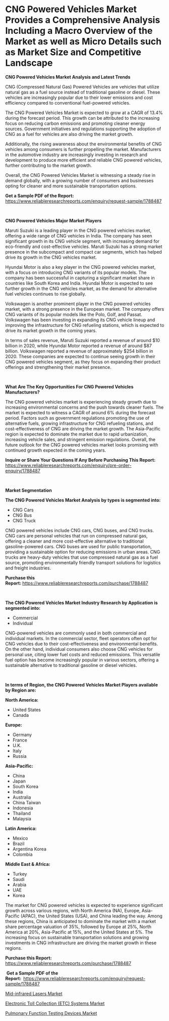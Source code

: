 <p><h1>CNG Powered Vehicles Market Provides a Comprehensive Analysis Including a Macro Overview of the Market as well as Micro Details such as Market Size and Competitive Landscape</h1></p><p><strong>CNG Powered Vehicles Market Analysis and Latest Trends</strong></p>
<p><p>CNG (Compressed Natural Gas) Powered Vehicles are vehicles that utilize natural gas as a fuel source instead of traditional gasoline or diesel. These vehicles are increasingly popular due to their lower emissions and cost efficiency compared to conventional fuel-powered vehicles.</p><p>The CNG Powered Vehicles Market is expected to grow at a CAGR of 13.4% during the forecast period. This growth can be attributed to the increasing focus on reducing carbon emissions and promoting cleaner energy sources. Government initiatives and regulations supporting the adoption of CNG as a fuel for vehicles are also driving the market growth.</p><p>Additionally, the rising awareness about the environmental benefits of CNG vehicles among consumers is further propelling the market. Manufacturers in the automotive industry are increasingly investing in research and development to produce more efficient and reliable CNG powered vehicles, further contributing to the market growth.</p><p>Overall, the CNG Powered Vehicles Market is witnessing a steady rise in demand globally, with a growing number of consumers and businesses opting for cleaner and more sustainable transportation options.</p></p>
<p><strong>Get a Sample PDF of the Report:&nbsp;</strong> <a href="https://www.reliableresearchreports.com/enquiry/request-sample/1788487">https://www.reliableresearchreports.com/enquiry/request-sample/1788487</a></p>
<p>&nbsp;</p>
<p><strong>CNG Powered Vehicles Major Market Players</strong></p>
<p><p>Maruti Suzuki is a leading player in the CNG powered vehicles market, offering a wide range of CNG vehicles in India. The company has seen significant growth in its CNG vehicle segment, with increasing demand for eco-friendly and cost-effective vehicles. Maruti Suzuki has a strong market presence in the subcompact and compact car segments, which has helped drive its growth in the CNG vehicles market.</p><p>Hyundai Motor is also a key player in the CNG powered vehicles market, with a focus on introducing CNG variants of its popular models. The company has been successful in capturing a significant market share in countries like South Korea and India. Hyundai Motor is expected to see further growth in the CNG vehicles market, as the demand for alternative fuel vehicles continues to rise globally.</p><p>Volkswagen is another prominent player in the CNG powered vehicles market, with a strong presence in the European market. The company offers CNG variants of its popular models like the Polo, Golf, and Passat. Volkswagen has been investing in expanding its CNG vehicle lineup and improving the infrastructure for CNG refueling stations, which is expected to drive its market growth in the coming years.</p><p>In terms of sales revenue, Maruti Suzuki reported a revenue of around $10 billion in 2020, while Hyundai Motor reported a revenue of around $87 billion. Volkswagen reported a revenue of approximately $254 billion in 2020. These companies are expected to continue seeing growth in their CNG powered vehicles segment, as they focus on expanding their product offerings and strengthening their market presence.</p></p>
<p>&nbsp;</p>
<p><strong>What Are The Key Opportunities For CNG Powered Vehicles Manufacturers?</strong></p>
<p><p>The CNG powered vehicles market is experiencing steady growth due to increasing environmental concerns and the push towards cleaner fuels. The market is expected to witness a CAGR of around 6% during the forecast period. Factors such as government regulations promoting the use of alternative fuels, growing infrastructure for CNG refueling stations, and cost-effectiveness of CNG are driving the market growth. The Asia-Pacific region is expected to dominate the market due to rapid urbanization, increasing vehicle sales, and stringent emission regulations. Overall, the future outlook for the CNG powered vehicles market looks promising with continued growth expected in the coming years.</p></p>
<p><strong>Inquire or Share Your Questions If Any Before Purchasing This Report:</strong> <a href="https://www.reliableresearchreports.com/enquiry/pre-order-enquiry/1788487">https://www.reliableresearchreports.com/enquiry/pre-order-enquiry/1788487</a></p>
<p>&nbsp;</p>
<p><strong>Market Segmentation</strong></p>
<p><strong>The CNG Powered Vehicles Market Analysis by types is segmented into:</strong></p>
<p><ul><li>CNG Cars</li><li>CNG Bus</li><li>CNG Truck</li></ul></p>
<p><p>CNG powered vehicles include CNG cars, CNG buses, and CNG trucks. CNG cars are personal vehicles that run on compressed natural gas, offering a cleaner and more cost-effective alternative to traditional gasoline-powered cars. CNG buses are used for public transportation, providing a sustainable option for reducing emissions in urban areas. CNG trucks are heavy-duty vehicles that use compressed natural gas as a fuel source, promoting environmentally friendly transport solutions for logistics and freight industries.</p></p>
<p><strong>Purchase this Report:&nbsp;</strong><a href="https://www.reliableresearchreports.com/purchase/1788487">https://www.reliableresearchreports.com/purchase/1788487</a></p>
<p>&nbsp;</p>
<p><strong>The CNG Powered Vehicles Market Industry Research by Application is segmented into:</strong></p>
<p><ul><li>Commercial</li><li>Individual</li></ul></p>
<p><p>CNG-powered vehicles are commonly used in both commercial and individual markets. In the commercial sector, fleet operators often opt for CNG vehicles due to their cost-effectiveness and environmental benefits. On the other hand, individual consumers also choose CNG vehicles for personal use, citing lower fuel costs and reduced emissions. This versatile fuel option has become increasingly popular in various sectors, offering a sustainable alternative to traditional gasoline or diesel vehicles.</p></p>
<p>&nbsp;</p>
<p><strong>In terms of Region, the CNG Powered Vehicles Market Players available by Region are:</strong></p>
<p>
    <p> <strong> North America: </strong>
        <ul>
            <li>United States</li>
            <li>Canada</li>
        </ul>
        </p> 
    <p> <strong> Europe: </strong>
        <ul>
            <li>Germany</li>
            <li>France</li>
            <li>U.K.</li>
            <li>Italy</li>
            <li>Russia</li>
        </ul>
        </p> 
    <p> <strong> Asia-Pacific: </strong>
        <ul>
            <li>China</li>
            <li>Japan</li>
            <li>South Korea</li>
            <li>India</li>
            <li>Australia</li>
            <li>China Taiwan</li>
            <li>Indonesia</li>
            <li>Thailand</li>
            <li>Malaysia</li>
        </ul>
        </p> 
    <p> <strong> Latin America: </strong>
        <ul>
            <li>Mexico</li>
            <li>Brazil</li>
            <li>Argentina Korea</li>
            <li>Colombia</li>
        </ul>
        </p> 
    <p> <strong> Middle East & Africa: </strong>
        <ul>
            <li>Turkey</li>
            <li>Saudi</li>
            <li>Arabia</li>
            <li>UAE</li>
            <li>Korea</li>
        </ul>
    </p>
    </p>
<p><p>The market for CNG powered vehicles is expected to experience significant growth across various regions, with North America (NA), Europe, Asia-Pacific (APAC), the United States (USA), and China leading the way. Among these regions, China is anticipated to dominate the market with a market share percentage valuation of 35%, followed by Europe at 25%, North America at 20%, Asia-Pacific at 15%, and the United States at 5%. The increasing focus on sustainable transportation solutions and growing investments in CNG infrastructure are driving the market growth in these regions.</p></p>
<p><strong>Purchase this Report: </strong><a href="https://www.reliableresearchreports.com/purchase/1788487">https://www.reliableresearchreports.com/purchase/1788487</a></p>
<p>&nbsp;<strong>Get a Sample PDF of the Report:&nbsp;&nbsp;</strong><a href="https://www.reliableresearchreports.com/enquiry/request-sample/1788487">https://www.reliableresearchreports.com/enquiry/request-sample/1788487</a></p>
<p><strong></strong></p>
<p><p><a href="https://view.publitas.com/reportprime-1/mid-infrared-lasers-market-challenges-opportunities-and-growth-drivers-and-major-market-players-forecasted-for-period-from-2023-2030/">Mid-infrared Lasers Market</a></p><p><a href="https://view.publitas.com/reportprime-1/electronic-toll-collection-etc-systems-market-growth-market-trends-covid-19-impact-and-forecasts-for-period-from-2023-2030/">Electronic Toll Collection (ETC) Systems Market</a></p><p><a href="https://view.publitas.com/reportprime-1/global-pulmonary-function-testing-devices-market-by-types-applications-and-major-players-with-regional-growth-rate-analysis-and-development-situation-from-2023-to-2030/">Pulmonary Function Testing Devices Market</a></p></p>